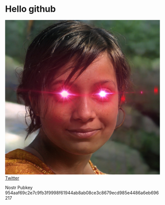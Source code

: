 # Hello github
![Otilla](https://github.com/gitotilla/hello/blob/master/Otilla%20laser%20eyes.jpg)<br>
[Twitter](https://twitter.com/OtillaBTC21M)

Nostr Pubkey 954aaf69c2e7c9fb3f9998f61944ab8ab08ce3c8679ecd985e4486a6eb696217
